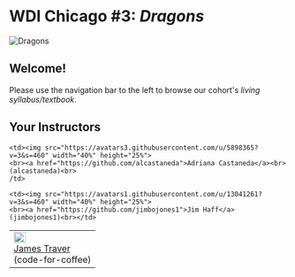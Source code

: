 # WDI Chicago #3: *Dragons*

![Dragons](http://i.imgur.com/oavA3Zy.png)

## Welcome!

Please use the navigation bar to the left to browse our cohort's *living syllabus/textbook*.

## Your Instructors
<table>
  <tr>
    <td><img src="https://avatars2.githubusercontent.com/u/1757078?v=3&amp;s=460" width="40%" height="25%">
    <br><a href="https://github.com/code-for-coffee">James Traver</a> <br>(code-for-coffee)<br>
    </td>

    <td><img src="https://avatars3.githubusercontent.com/u/5898365?v=3&s=460" width="40%" height="25%">
    <br><a href="https://github.com/alcastaneda">Adriana Castaneda</a><br> (alcastaneda)<br>
    /td>

    <td><img src="https://avatars1.githubusercontent.com/u/13041261?v=3&s=460" width="40%" height="25%">
    <br><a href="https://github.com/jimbojones1">Jim Haff</a> (jimbojones1)<br></td>
  </tr>
</table>
